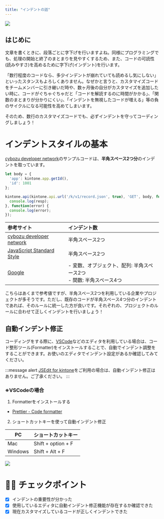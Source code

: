 ```yaml
---
title: "インデントの話"
---
```

![](https://storage.googleapis.com/zenn-user-upload/b767b552714051a0f64515ac.png)

## はじめに
文章を書くときに、段落ごとに字下げを行いますよね。同様にプログラミングでも、処理の開始と終了のまとまりを見やすくするため、また、コードの可読性(読みやすさ)を高めるために字下げ(インデント)を行います。

「数行程度のコードなら、多少インデントが崩れていても読めるし気にしない」といったスタンスもよろしくありません。なぜかと言うと、カスタマイズコードをチームメンバーに引き継いだ時や、数ヶ月後の自分がカスタマイズを追加したい時に、コードがぐちゃぐちゃだと「コードを解読するのに時間がかかる」、「関数のまとまりが分かりにくい」、「インデントを無視したコードが増える」等の負のサイクルになる可能性を高めてしまいます。

そのため、数行のカスタマイズコードでも、必ずインデントを守ってコーディングしましょう！

# インデントスタイルの基本

[cybozu developer network](https://developer.cybozu.io/hc/ja/articles/360028177472)のサンプルコードは、**半角スペース2つ分**のインデントを取っています。

```javascript:sample.js
let body = {
  'app': kintone.app.getId(),
  'id': 1001
};

kintone.api(kintone.api.url('/k/v1/record.json', true), 'GET', body, function(resp) {
  console.log(resp);
}, function(error) {
  console.log(error);
});
```

|参考サイト|インデント数|
|:--|:--|
|[cybozu developer network](https://developer.cybozu.io/hc/ja/articles/360028177472)|半角スペース2つ|
|[JavaScript Standard Style](https://standardjs.com/rules.html)|半角スペース2つ
|[Google](https://cou929.nu/data/google_javascript_style_guide/#id41)|- 変数、オブジェクト、配列: 半角スペース2つ <br> - 関数: 半角スペース4つ|

こちらはあくまで参考値ですが、半角スペース2つを利用している企業やプロジェクトが多そうです。ただし、既存のコードが半角スペース4つ分のインデントであれば、そのルールに統一した方が良いです。それぞれの、プロジェクトのルールに合わせて正しくインデントを行いましょう！

## 自動インデント修正
コーディングをする際に、[VSCode](https://code.visualstudio.com/)などのエディタを利用している場合は、コード整形ツール(Formatter)をインストールすることで、自動でインデント調整をすることができます。お使いのエディタでインデント設定があるか確認してみてください。

:::message alert
[JSEdit for kintone](https://developer.cybozu.io/hc/ja/articles/205452653-JSEdit-for-kintone)をご利用の場合は、自動インデント修正はありません。ご了承ください。
:::


### ※VSCodeの場合

1. Formatterをインストールする
  - [Prettier - Code formatter](https://marketplace.visualstudio.com/items?itemName=esbenp.prettier-vscode)
2. ショートカットキーを使って自動インデント修正

|PC|ショートカットキー|
|--|--|
|Mac|Shift + option + F|
|Windows|Shift + Alt + F|

![](https://storage.googleapis.com/zenn-user-upload/d59b0cf8cc37580a04e2baef.gif)


# 🧑‍💻 チェックポイント
- [x] インデントの重要性が分かった
- [x] 使用しているエディタに自動インデント修正機能が存在するか確認できた
- [x] 現在カスタマイズしているコードが正しくインデントできた
